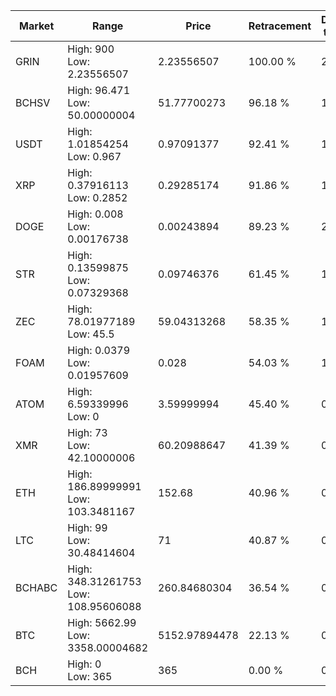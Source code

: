 | Market | Range | Price| Retracement | Doubles to 50% |
| --- | --- | --- | --- | --- |
| GRIN | High: 900<br />Low: 2.23556507 | 2.23556507 | 100.00 % | 201.79 |
| BCHSV | High: 96.471<br />Low: 50.00000004 | 51.77700273 | 96.18 % | 1.41 |
| USDT | High: 1.01854254<br />Low: 0.967 | 0.97091377 | 92.41 % | 1.02 |
| XRP | High: 0.37916113<br />Low: 0.2852 | 0.29285174 | 91.86 % | 1.13 |
| DOGE | High: 0.008<br />Low: 0.00176738 | 0.00243894 | 89.23 % | 2.00 |
| STR | High: 0.13599875<br />Low: 0.07329368 | 0.09746376 | 61.45 % | 1.07 |
| ZEC | High: 78.01977189<br />Low: 45.5 | 59.04313268 | 58.35 % | 1.05 |
| FOAM | High: 0.0379<br />Low: 0.01957609 | 0.028 | 54.03 % | 1.03 |
| ATOM | High: 6.59339996<br />Low: 0 | 3.59999994 | 45.40 % | 0.00 |
| XMR | High: 73<br />Low: 42.10000006 | 60.20988647 | 41.39 % | 0.00 |
| ETH | High: 186.89999991<br />Low: 103.3481167 | 152.68 | 40.96 % | 0.00 |
| LTC | High: 99<br />Low: 30.48414604 | 71 | 40.87 % | 0.00 |
| BCHABC | High: 348.31261753<br />Low: 108.95606088 | 260.84680304 | 36.54 % | 0.00 |
| BTC | High: 5662.99<br />Low: 3358.00004682 | 5152.97894478 | 22.13 % | 0.00 |
| BCH | High: 0<br />Low: 365 | 365 | 0.00 % | 0.00 |

